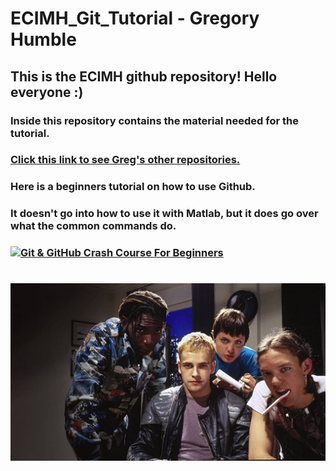 # ECIMH_Git_Tutorial - Gregory Humble

## This is the ECIMH github repository! Hello everyone :)

### Inside this repository contains the material needed for the tutorial.

### [Click this link to see Greg's other repositories.](https://github.com/Gregory-Humble?tab=repositories "Greg's Repositories")

### Here is a beginners tutorial on how to use Github. 
### It doesn't go into how to use it with Matlab, but it does go over what the common commands do.
### [![Git & GitHub Crash Course For Beginners](http://img.youtube.com/vi/SWYqp7iY_Tc/0.jpg)](http://www.youtube.com/watch?v=SWYqp7iY_Tc)

# ![alt text](https://github.com/Gregory-Humble/ECIMH_Git_Tutorial/blob/master/hackers.jpg "ACTUAL IMAGE OF ECIMH STAFF LEARNING TO CODE. From left to right: Caley, Greg, Aleks, Kate G")